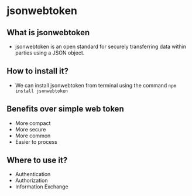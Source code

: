 # jsonwebtoken

## What is jsonwebtoken
* jsonwebtoken is an open standard for securely transferring data within parties using a JSON object.

## How to install it?
* We can install jsonwebtoken from terminal using the command `npm install jsonwebtoken`

## Benefits over simple web token
- More compact
- More secure
- More common
- Easier to process

## Where to use it?
- Authentication
- Authorization 
- Information Exchange

